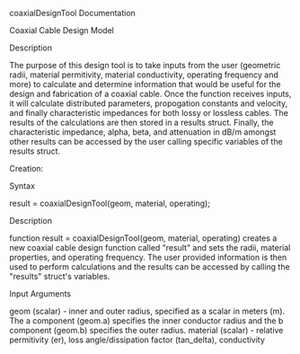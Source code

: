 coaxialDesignTool Documentation

Coaxial Cable Design Model

Description

The purpose of this design tool is to take inputs from the user (geometric radii, material permitivity, material conductivity, operating frequency and more) 
to calculate and determine information that would be useful for the design and fabrication of a coaxial cable. Once the function receives inputs, it will calculate
distributed parameters, propogation constants and velocity, and finally characteristic impedances for both lossy or lossless cables. The results of the calculations
are then stored in a results struct. Finally, the characteristic impedance, alpha, beta, and attenuation in dB/m amongst other results can be accessed by the user
calling specific variables of the results struct.

Creation:

Syntax

result = coaxialDesignTool(geom, material, operating);

Description

function result = coaxialDesignTool(geom, material, operating) creates a new coaxial cable design function called "result" and sets the radii, material properties, and operating frequency.
The user provided information is then used to perform calculations and the results can be accessed by calling the "results" struct's variables.

Input Arguments

geom (scalar) - inner and outer radius, specified as a scalar in meters (m). The a component (geom.a) specifies the inner conductor radius and the b component (geom.b) specifies the outer
radius.
material (scalar) - relative permitivity (er), loss angle/dissipation factor (tan_delta), conductivity
